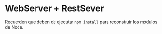 # WebServer + RestSever 

Recuerden que deben de ejecutar ```npm install``` para reconstruir los módulos de Node.